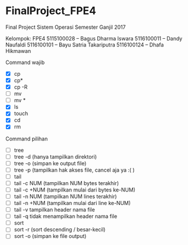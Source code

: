 # FinalProject_FPE4
Final Project Sistem Operasi Semester Ganjil 2017

Kelompok: FPE4
5115100028 		–	Bagus Dharma Iswara
5116100011		–	Dandy Naufaldi
5116100101		–	Bayu Satria Takariputra
5116100124		–	Dhafa Hikmawan

Command wajib
- [x] cp
- [x] cp*
- [x] cp -R
- [ ] mv
- [ ] mv *
- [x] ls
- [x] touch
- [x] cd
- [x] rm

Command pilihan
- [ ] tree
- [ ] tree -d (hanya tampilkan direktori)
- [ ] tree -o (simpan ke output file)
- [ ] tree -p (tampilkan hak akses file, cancel aja ya :( )
- [ ] tail
- [ ] tail -c NUM (tampilkan NUM bytes terakhir)
- [ ] tail -c +NUM (tampilkan mulai dari bytes ke-NUM)
- [ ] tail -n NUM (tampilkan NUM lines terakhir)
- [ ] tail -n +NUM (tampilkan mulai dari line ke-NUM)
- [ ] tail -v tampilkan header nama file
- [ ] tail -q tidak menampilkan header nama file
- [ ] sort
- [ ] sort -r (sort descending / besar-kecil)
- [ ] sort -o (simpan ke file output)